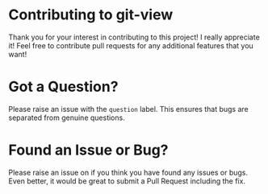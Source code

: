 # Contributing to git-view

Thank you for your interest in contributing to this project! I really appreciate it! 
Feel free to contribute pull requests for any additional features that you want!

# Got a Question?

Please raise an issue with the `question` label. This ensures that bugs are separated from genuine questions.

# Found an Issue or Bug?

Please raise an issue on if you think you have found any issues or bugs. Even better, it would be great
to submit a Pull Request including the fix. 
